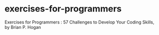 # exercises-for-programmers

Exercises for Programmers : 57 Challenges to Develop Your Coding Skills, by Brian P. Hogan
